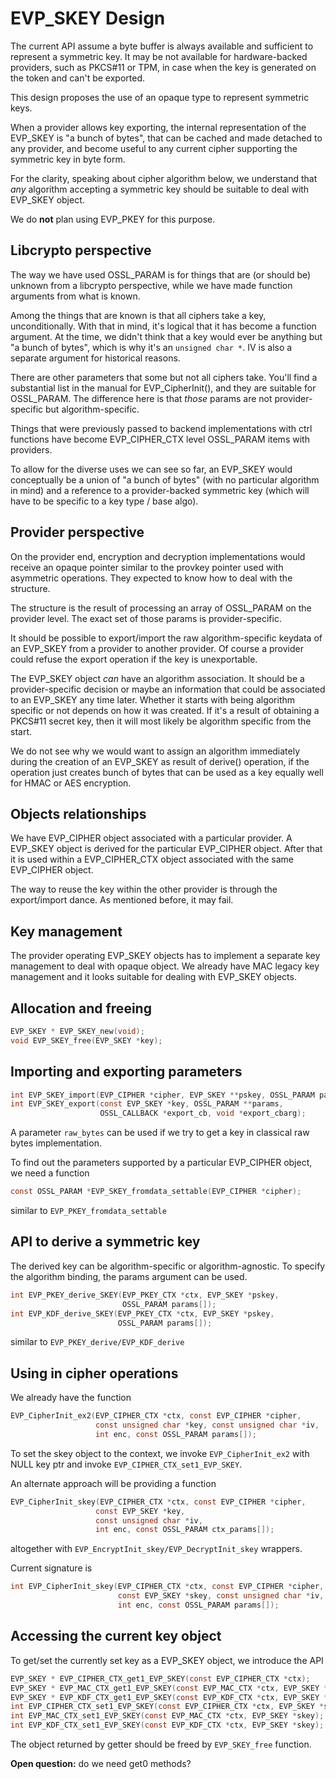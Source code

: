 EVP_SKEY Design
===============

The current API assume a byte buffer is always available and sufficient to
represent a symmetric key. It may be not available for hardware-backed
providers, such as PKCS#11 or TPM, in case when the key is generated on the
token and can't be exported.

This design proposes the use of an opaque type to represent symmetric keys.

When a provider allows key exporting, the internal representation of the
EVP_SKEY is "a bunch of bytes", that can be cached and made detached to any
provider, and become useful to any current cipher supporting the symmetric key
in byte form.

For the clarity, speaking about cipher algorithm below, we understand that
*any* algorithm accepting a symmetric key should be suitable to deal with
EVP_SKEY object.

We do **not** plan using EVP_PKEY for this purpose.

Libcrypto perspective
---------------------

The way we have used OSSL_PARAM is for things that are (or should be) unknown
from a libcrypto perspective, while we have made function arguments from what
is known.

Among the things that are known is that all ciphers take a key,
unconditionally. With that in mind, it's logical that it has become a function
argument. At the time, we didn't think that a key would ever be anything but "a
bunch of bytes", which is why it's an `unsigned char *`. IV is also a separate
argument for historical reasons.

There are other parameters that some but not all ciphers take. You'll find a
substantial list in the manual for EVP_CipherInit(), and they are suitable for
OSSL_PARAM. The difference here is that *those* params are not
provider-specific but algorithm-specific.

Things that were previously passed to backend implementations with ctrl
functions have become EVP_CIPHER_CTX level OSSL_PARAM items with providers.

To allow for the diverse uses we can see so far, an EVP_SKEY would conceptually
be a union of "a bunch of bytes" (with no particular algorithm in mind) and a
reference to a provider-backed symmetric key (which will have to be specific to
a key type / base algo).

Provider perspective
--------------------

On the provider end, encryption and decryption implementations would receive an
opaque pointer similar to the provkey pointer used with asymmetric operations.
They expected to know how to deal with the structure.

The structure is the result of processing an array of OSSL_PARAM on the
provider level. The exact set of those params is provider-specific.

It should be possible to export/import the raw algorithm-specific
keydata of an EVP_SKEY from a provider to another provider. Of course a
provider could refuse the export operation if the key is unexportable.

The EVP_SKEY object *can* have an algorithm association. It should be a
provider-specific decision or maybe an information that could be associated to
an EVP_SKEY any time later. Whether it starts with being algorithm specific or
not depends on how it was created. If it's a result of obtaining a PKCS#11
secret key, then it will most likely be algorithm specific from the start.

We do not see why we would want to assign an algorithm immediately during
the creation of an EVP_SKEY as result of derive() operation, if the operation
just creates bunch of bytes that can be used as a key equally well for HMAC or
AES encryption.

Objects relationships
---------------------

We have EVP_CIPHER object associated with a particular provider. A EVP_SKEY
object is derived for the particular EVP_CIPHER object. After that it is used
within a EVP_CIPHER_CTX object associated with the same EVP_CIPHER object.

The way to reuse the key within the other provider is through the export/import
dance. As mentioned before, it may fail.

Key management
--------------

The provider operating EVP_SKEY objects has to implement a separate key
management to deal with opaque object. We already have MAC legacy key
management and it looks suitable for dealing with EVP_SKEY objects.

Allocation and freeing
--------

```C
EVP_SKEY * EVP_SKEY_new(void);
void EVP_SKEY_free(EVP_SKEY *key);
```

Importing and exporting parameters
----------------------------------

```C
int EVP_SKEY_import(EVP_CIPHER *cipher, EVP_SKEY **pskey, OSSL_PARAM params[]);
int EVP_SKEY_export(const EVP_SKEY *key, OSSL_PARAM **params,
                    OSSL_CALLBACK *export_cb, void *export_cbarg);
```

A parameter `raw_bytes` can be used if we try to get a key in classical raw
bytes implementation.

To find out the parameters supported by a particular EVP_CIPHER object,
we need a function

```C
const OSSL_PARAM *EVP_SKEY_fromdata_settable(EVP_CIPHER *cipher);
```

similar to `EVP_PKEY_fromdata_settable`

API to derive a symmetric key
-----------------------------

The derived key can be algorithm-specific or algorithm-agnostic. To specify the
algorithm binding, the params argument can be used.

```C
int EVP_PKEY_derive_SKEY(EVP_PKEY_CTX *ctx, EVP_SKEY *pskey,
                         OSSL_PARAM params[]);
int EVP_KDF_derive_SKEY(EVP_PKEY_CTX *ctx, EVP_SKEY *pskey,
                        OSSL_PARAM params[]);
```

similar to `EVP_PKEY_derive/EVP_KDF_derive`

Using in cipher operations
--------------------------

We already have the function

```C
EVP_CipherInit_ex2(EVP_CIPHER_CTX *ctx, const EVP_CIPHER *cipher,
                   const unsigned char *key, const unsigned char *iv,
                   int enc, const OSSL_PARAM params[]);
```

To set the skey object to the context, we invoke `EVP_CipherInit_ex2` with NULL
key ptr and invoke `EVP_CIPHER_CTX_set1_EVP_SKEY`.

An alternate approach will be providing a function

```C
EVP_CipherInit_skey(EVP_CIPHER_CTX *ctx, const EVP_CIPHER *cipher,
                   const EVP_SKEY *key,
                   const unsigned char *iv,
                   int enc, const OSSL_PARAM ctx_params[]);
```

altogether with `EVP_EncryptInit_skey/EVP_DecryptInit_skey` wrappers.

Current signature is

```C
int EVP_CipherInit_skey(EVP_CIPHER_CTX *ctx, const EVP_CIPHER *cipher,
                        const EVP_SKEY *skey, const unsigned char *iv,
                        int enc, const OSSL_PARAM params[]);
```

Accessing the current key object
--------------------------------

To get/set the currently set key as a EVP_SKEY object, we introduce the API

```C
EVP_SKEY * EVP_CIPHER_CTX_get1_EVP_SKEY(const EVP_CIPHER_CTX *ctx);
EVP_SKEY * EVP_MAC_CTX_get1_EVP_SKEY(const EVP_MAC_CTX *ctx, EVP_SKEY *skey);
EVP_SKEY * EVP_KDF_CTX_get1_EVP_SKEY(const EVP_KDF_CTX *ctx, EVP_SKEY *skey);
int EVP_CIPHER_CTX_set1_EVP_SKEY(const EVP_CIPHER_CTX *ctx, EVP_SKEY *skey);
int EVP_MAC_CTX_set1_EVP_SKEY(const EVP_MAC_CTX *ctx, EVP_SKEY *skey);
int EVP_KDF_CTX_set1_EVP_SKEY(const EVP_KDF_CTX *ctx, EVP_SKEY *skey);
```

The object returned by getter should be freed by `EVP_SKEY_free` function.

**Open question:** do we need get0 methods?
